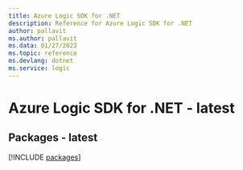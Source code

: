 ```yaml
---
title: Azure Logic SDK for .NET
description: Reference for Azure Logic SDK for .NET
author: pallavit
ms.author: pallavit
ms.data: 01/27/2023
ms.topic: reference
ms.devlang: dotnet
ms.service: logic
---
```

# Azure Logic SDK for .NET - latest
## Packages - latest
[!INCLUDE [packages](logic-index.md)]
